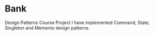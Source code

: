 # Bank
Design Patterns Course Project
I have implemented Command, State, Singleton and Memento design patterns.
